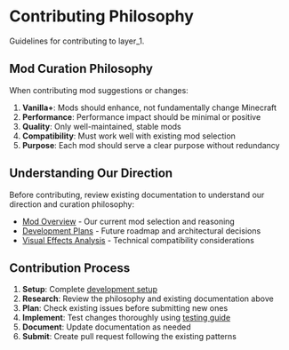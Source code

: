 # Contributing Philosophy

Guidelines for contributing to layer_1.

## Mod Curation Philosophy

When contributing mod suggestions or changes:

1. **Vanilla+**: Mods should enhance, not fundamentally change Minecraft
2. **Performance**: Performance impact should be minimal or positive
3. **Quality**: Only well-maintained, stable mods
4. **Compatibility**: Must work well with existing mod selection
5. **Purpose**: Each mod should serve a clear purpose without redundancy

## Understanding Our Direction

Before contributing, review existing documentation to understand our direction and curation philosophy:

- [Mod Overview](../MODS.md) - Our current mod selection and reasoning
- [Development Plans](../PLAN.md) - Future roadmap and architectural decisions
- [Visual Effects Analysis](../FX.md) - Technical compatibility considerations

## Contribution Process

1. **Setup**: Complete [development setup](SETUP.md)
2. **Research**: Review the philosophy and existing documentation above
3. **Plan**: Check existing issues before submitting new ones
4. **Implement**: Test changes thoroughly using [testing guide](TESTING.md)
5. **Document**: Update documentation as needed
6. **Submit**: Create pull request following the existing patterns